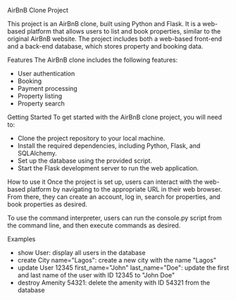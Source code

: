 AirBnB Clone Project

This project is an AirBnB clone, built using Python and Flask. It is a web-based platform that allows users to list and book properties, similar to the original AirBnB website. The project includes both a web-based front-end and a back-end database, which stores property and booking data.

Features
The AirBnB clone includes the following features:

- User authentication
- Booking
- Payment processing
- Property listing
- Property search

Getting Started
To get started with the AirBnB clone project, you will need to:

- Clone the project repository to your local machine.
- Install the required dependencies, including Python, Flask, and SQLAlchemy.
- Set up the database using the provided script.
- Start the Flask development server to run the web application.

How to use it
Once the project is set up, users can interact with the web-based platform by navigating to the appropriate URL in their web browser. From there, they can create an account, log in, search for properties, and book properties as desired.

To use the command interpreter, users can run the console.py script from the command line, and then execute commands as desired.

Examples

- show User: display all users in the database
- create City name="Lagos": create a new city with the name "Lagos"
- update User 12345 first_name="John" last_name="Doe": update the first and last name of the user with ID 12345 to "John Doe"
- destroy Amenity 54321: delete the amenity with ID 54321 from the database
